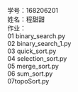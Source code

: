 学号：168206201  
姓名：程甜甜  
作业：  
  01 binary_search.py    
  02 binary_search_1.py    
  03 quick_sort.py   
  04 selection_sort.py    
  05 merge_sort.py   
  06 sum_sort.py   
  07topoSort.py
